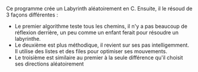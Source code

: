 Ce programme crée un Labyrinth aléatoirement en C. Ensuite, il le résoud de 3 façons différentes : 
- Le premier algorithme teste tous les chemins, il n'y a pas beaucoup de réflexion derrière, un peu comme un enfant ferait pour résoudre un labyrinthe.
- Le deuxième est plus méthodique, il revient sur ses pas intelligemment. Il utilise des listes et des files pour optimiser ses mouvements.
- Le troisième est similaire au premier à la seule différence qu'il choisit ses directions aléatoirement
